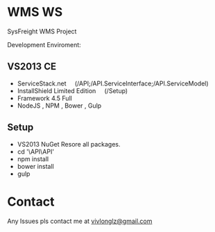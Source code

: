 # WMS WS
SysFreight WMS Project    

Development Enviroment:  
## VS2013 CE  
  * ServiceStack.net &nbsp;&nbsp;&nbsp;&nbsp;(/API;/API.ServiceInterface;/API.ServiceModel)  
  * InstallShield Limited Edition &nbsp;&nbsp;&nbsp;&nbsp;(/Setup)  
  * Framework 4.5 Full  
  * NodeJS , NPM , Bower , Gulp  

## Setup
  * VS2013 NuGet Resore all packages.  
  * cd '\API\API'  
  * npm install  
  * bower install  
  * gulp  

# Contact  
Any Issues pls contact me at vivlonglz@gmail.com
